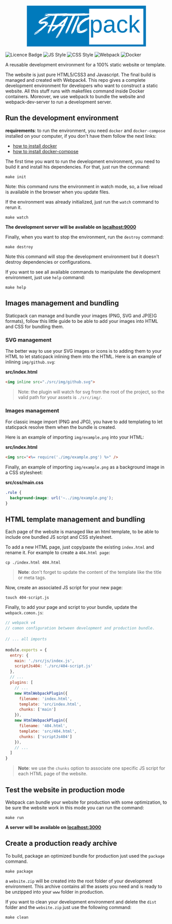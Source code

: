 <p align="center">
  <img width="371" height="127" src="./logo.png">
</p>

![Licence Badge](https://badgen.net/badge/License/GPLv3.0/green)
![JS Style](https://badgen.net/badge/JS/Standard/yellow)
![CSS Style](https://badgen.net/badge/CSS/BEM/blue)
![Webpack](https://badgen.net/badge/webpack/v4/blue)
![Docker](https://badgen.net/badge/icon/docker-compose?icon=docker&label)

A reusable development environment for a 100% static website or template.

The website is just pure HTML5/CSS3 and Javascript. The final build is managed and created with Webpack4.
This repo gives a complete development environment for developers who want to construct a static website. All this stuff runs with makefiles command inside Docker containers. Moreover, we use webpack to bundle the website and webpack-dev-server to run a development server.

## Run the development environment

**requirements**: to run the environment, you need `docker` and `docker-compose` installed on your computer, if you don't have them follow the next links:
* [how to install docker](https://docs.docker.com/install/)
* [how to install docker-compose](https://docs.docker.com/compose/install/)

The first time you want to run the development environment, you need to build it and install his dependencies. For that, just run the command:

```shell
make init
```

Note: this command runs the environment in watch mode, so, a live reload is available in the browser when you update files.

If the environment was already initialized, just run the `watch` command to rerun it.

```shell
make watch
```

**The development server will be available on [localhost:9000](http://localhost:9000)**

Finally, when you want to stop the environment, run the `destroy` command:

```shell
make destroy
```

Note this command will stop the development environment but it doesn't destroy dependencies or configurations.

If you want to see all available commands to manipulate the development environment, just use `help` command:

```shell
make help
```

## Images management and bundling

Staticpack can manage and bundle your images (PNG, SVG and JP(E)G formats), follow this little guide to be able to add your images into HTML and CSS for bundling them.

### SVG management

The better way to use your SVG images or icons is to adding them to your HTML to let staticpack inlining them into the HTML.
Here is an example of inlining `img/github.svg`:

**src/index.html**
```html
<img inline src="./src/img/github.svg">
```

> Note: the plugin will watch for svg from the root of the project, so the valid path for your assets is `./src/img/`.

### Images management

For classic image import (PNG and JPG), you have to add templating to let staticpack resolve them when the bundle is created.

Here is an example of importing `img/example.png` into your HTML:

**src/index.html**
```html
<img src="<%= require('./img/example.png') %>" />
```

Finally, an example of importing `img/example.png` as a background image in a CSS stylesheet:

**src/css/main.css**
```css
.rule {
  background-image: url('~../img/example.png');
}
```

## HTML template management and bundling

Each page of the website is managed like an html template, to be able to include one bundled JS script and CSS stylesheet.

To add a new HTML page, just copy/paste the existing `index.html` and rename it.
For example to create a `404.html page`:

```shell
cp ./index.html 404.html
```

> **Note**: don't forget to update the content of the template like the title or meta tags.

Now, create an associated JS script for your new page:

```shell
touch 404-script.js
```

Finally, to add your page and script to your bundle, update the `webpack.comon.js`:

```js
// webpack v4
// comon configuration between development and production bundle.

// ... all imports

module.exports = {
  entry: { 
    main: './src/js/index.js',
    scriptJs404: './src/404-script.js'
  },
  // ...
  plugins: [
    // ...
    new HtmlWebpackPlugin({
      filename: 'index.html',
      template: 'src/index.html',
      chunks: ['main']
    }),
    new HtmlWebpackPlugin({
      filename: '404.html',
      template: 'src/404.html',
      chunks: ['scriptJs404']
    }),
    // ...
  ]
}
```

> **Note**: we use the `chunks` option to associate one specific JS script for each HTML page of the website.

## Test the website in production mode

Webpack can bundle your website for production with some optimization, to be sure the website work in this mode you can run the command:

```shell
make run
```

**A server will be available on [localhost:3000](http://localhost:3000)**

## Create a production ready archive

To build, package an optimized bundle for production just used the `package` command.

```shell
make package
```

a `website.zip` will be created into the root folder of your development environment. This archive contains all the assets you need and is ready to be unzipped into your `www` folder in production.

If you want to clean your development environment and delete the `dist` folder and the `website.zip` just use the following command:

```shell
make clean
```
